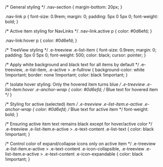 /* General styling */
.nav-section {
    margin-bottom: 20px;
}

.nav-link p {
    font-size: 0.9rem;
    margin: 0;
    padding: 5px 0 5px 0;
    font-weight: bold;
}

/* Active item styling for NavLinks */
.nav-link.active p {
    color: #0d6efd;
}

.nav-link:hover p {
    color: #0d6efd;
}

/* TreeView styling */
.e-treeview .e-list-item {
    font-size: 0.9rem;
    margin: 0;
    padding: 5px 0 5px 0;
    font-weight: 500;
    color: black;
    cursor: pointer;
}

/* Apply white background and black text for all items by default */
.e-treeview,
.e-list-item,
.e-active > .e-fullrow {
    background-color: white !important;
    border: none !important;
    color: black !important;
}

/* Isolate hover styling: Only the hovered item turns blue */
.e-treeview .e-list-item:hover .e-anchor-wrap {
    color: #0d6efd; /* Blue text for hovered item */
}

/* Styling for active (selected) item */
.e-treeview .e-list-item.e-active .e-anchor-wrap {
    color: #0d6efd; /* Blue text for active item */
    font-weight: bold;
}

/* Ensuring active item text remains black except for hover/active color */
.e-treeview .e-list-item.e-active > .e-text-content .e-list-text {
    color: black !important;
}

/* Control color of expand/collapse icons only on active item */
.e-treeview .e-list-item.e-active > .e-text-content .e-icon-collapsible,
.e-treeview .e-list-item.e-active > .e-text-content .e-icon-expandable {
    color: black !important;
}
